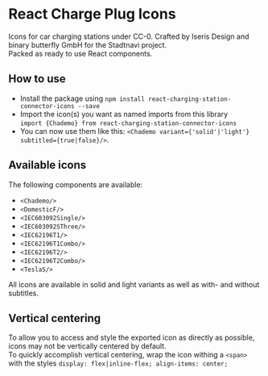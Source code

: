 # React Charge Plug Icons

Icons for car charging stations under CC-0. Crafted by Iseris Design and binary butterfly GmbH for the Stadtnavi
project.  
Packed as ready to use React components.

## How to use

* Install the package using `npm install react-charging-station-connector-icons --save`
* Import the icon(s) you want as named imports from this library  
  `import {Chademo} from react-charging-station-connector-icons`
* You can now use them like this: `<Chademo variant={'solid'|'light'} subtitled={true|false}/>`.

## Available icons

The following components are available:

* `<Chademo/>`
* `<DomesticF/>`
* `<IEC603092Single/>`
* `<IEC603092SThree/>`
* `<IEC62196T1/>`
* `<IEC62196T1Combo/>`
* `<IEC62196T2/>`
* `<IEC62196T2Combo/>`
* `<TeslaS/>`

All icons are available in solid and light variants as well as with- and without subtitles.

## Vertical centering

To allow you to access and style the exported icon as directly as possible, icons may not be vertically centered by default.  
To quickly accomplish vertical centering, wrap the icon withing a `<span>` with the
styles `display: flex|inline-flex; align-items: center;`
